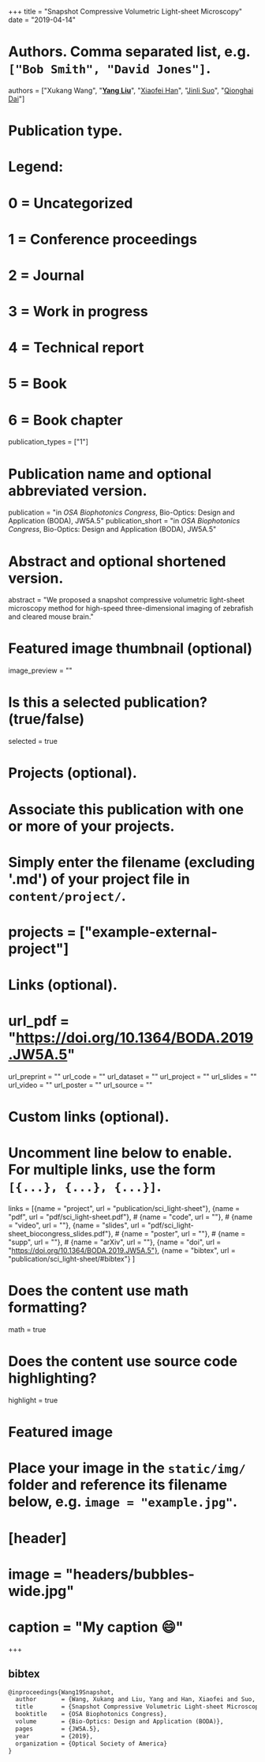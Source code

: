 +++
title = "Snapshot Compressive Volumetric Light-sheet Microscopy"
date = "2019-04-14"

# Authors. Comma separated list, e.g. `["Bob Smith", "David Jones"]`.
authors = ["Xukang Wang", "[__Yang Liu__](https://yangliu.mit.edu/)", "[Xiaofei Han](https://xiaofeitsinghua.github.io/)", "[Jinli Suo](https://sites.google.com/site/suojinli)", "[Qionghai Dai](http://media.au.tsinghua.edu.cn)"]

# Publication type.
# Legend:
# 0 = Uncategorized
# 1 = Conference proceedings
# 2 = Journal
# 3 = Work in progress
# 4 = Technical report
# 5 = Book
# 6 = Book chapter
publication_types = ["1"]

# Publication name and optional abbreviated version.
publication = "in *OSA Biophotonics Congress*, Bio-Optics: Design and Application (BODA), JW5A.5"
publication_short = "in *OSA Biophotonics Congress*, Bio-Optics: Design and Application (BODA), JW5A.5"

# Abstract and optional shortened version.
abstract = "We proposed a snapshot compressive volumetric light-sheet microscopy method for high-speed three-dimensional imaging of zebrafish and cleared mouse brain."

# Featured image thumbnail (optional)
image_preview = ""

# Is this a selected publication? (true/false)
selected = true

# Projects (optional).
#   Associate this publication with one or more of your projects.
#   Simply enter the filename (excluding '.md') of your project file in `content/project/`.
# projects = ["example-external-project"]

# Links (optional).
# url_pdf = "https://doi.org/10.1364/BODA.2019.JW5A.5"
url_preprint = ""
url_code = ""
url_dataset = ""
url_project = ""
url_slides = ""
url_video = ""
url_poster = ""
url_source = ""

# Custom links (optional).
#   Uncomment line below to enable. For multiple links, use the form `[{...}, {...}, {...}]`.
links = [{name = "project", url = "publication/sci_light-sheet"},
         {name = "pdf", url = "pdf/sci_light-sheet.pdf"},
       # {name = "code", url = ""},
       # {name = "video", url = ""},
         {name = "slides", url = "pdf/sci_light-sheet_biocongress_slides.pdf"},
       # {name = "poster", url = ""},
       # {name = "supp", url = ""},
       # {name = "arXiv", url = ""},
         {name = "doi", url = "https://doi.org/10.1364/BODA.2019.JW5A.5"},
         {name = "bibtex", url = "publication/sci_light-sheet/#bibtex"}
         ]

# Does the content use math formatting?
math = true

# Does the content use source code highlighting?
highlight = true

# Featured image
# Place your image in the `static/img/` folder and reference its filename below, e.g. `image = "example.jpg"`.
# [header]
# image = "headers/bubbles-wide.jpg"
# caption = "My caption :smile:"

+++

## bibtex
```markdown
@inproceedings{Wang19Snapshot,
  author       = {Wang, Xukang and Liu, Yang and Han, Xiaofei and Suo, Jinli and Dai, Qionghai},
  title        = {Snapshot Compressive Volumetric Light-sheet Microscopy},
  booktitle    = {OSA Biophotonics Congress},
  volume       = {Bio-Optics: Design and Application (BODA)},
  pages        = {JW5A.5},
  year         = {2019},
  organization = {Optical Society of America}
}
```

